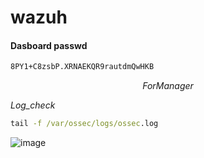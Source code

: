 # wazuh

#### Dasboard passwd 

```bash
8PY1+C8zsbP.XRNAEKQR9rautdmQwHKB
```

$$For Manager$$

_Log_check_

```cmd
tail -f /var/ossec/logs/ossec.log
```

![image](https://github.com/rio-ke/wazuh/assets/88568938/07176c24-d06a-403a-83d6-36e8cd2a9380)
